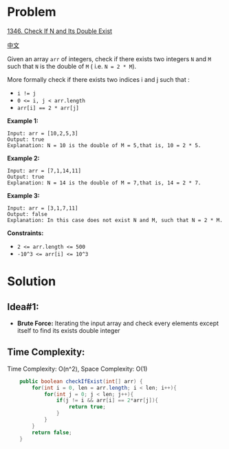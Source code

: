 # Problem
[1346. Check If N and Its Double Exist](https://leetcode.com/problems/check-if-n-and-its-double-exist/)

[中文](https://leetcode-cn.com/problems/check-if-n-and-its-double-exist/)

Given an array ```arr``` of integers, check if there exists two integers ```N``` and ```M``` such that ```N``` is the double of ```M``` ( i.e. ```N = 2 * M```).

More formally check if there exists two indices i and j such that :

* ```i != j```
* ```0 <= i, j < arr.length```
* ```arr[i] == 2 * arr[j]```

**Example 1:**
```text
Input: arr = [10,2,5,3]
Output: true
Explanation: N = 10 is the double of M = 5,that is, 10 = 2 * 5.
```
**Example 2:**
```text
Input: arr = [7,1,14,11]
Output: true
Explanation: N = 14 is the double of M = 7,that is, 14 = 2 * 7.
```

**Example 3:**
```text
Input: arr = [3,1,7,11]
Output: false
Explanation: In this case does not exist N and M, such that N = 2 * M.
```
**Constraints:**
* ```2 <= arr.length <= 500```
* ```-10^3 <= arr[i] <= 10^3```

# Solution
## Idea#1:
* **Brute Force:** Iterating the input array and check every elements except itself to find its exists double integer
##  Time Complexity:
Time Complexity: O(n^2), Space Complexity: O(1)

```java
    public boolean checkIfExist(int[] arr) {
        for(int i = 0, len = arr.length; i < len; i++){
            for(int j = 0; j < len; j++){
                if(j != i && arr[i] == 2*arr[j]){
                    return true;
                }
            }
        }
        return false;
    }
```

